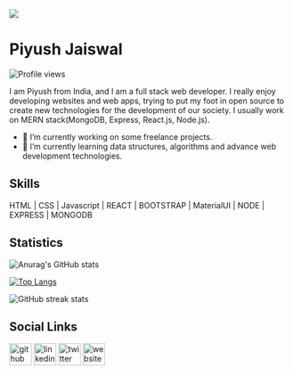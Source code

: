 <!-- Put a banner over here -->
<img src='[http://res.cloudinary.com/deo80u7qs/image/upload/v1688333922/sdwwrlq4kcjpjse7lrk4.png]'>



# Piyush Jaiswal 
![Profile views](https://gpvc.arturio.dev/piyush-jaiswal-projects)  

I am Piyush from India, and I am a full stack web developer. I really enjoy developing websites and web apps, trying to put my foot in open source to create new technologies for the development of our society. I usually work on MERN stack(MongoDB, Express, React.js, Node.js).

- 🔭 I’m currently working on some freelance projects. 
- 🌱 I’m currently learning data structures, algorithms and advance web development technologies. 


## Skills
HTML | CSS | Javascript | REACT | BOOTSTRAP | MaterialUI | NODE | EXPRESS | MONGODB 

## Statistics
![Anurag's GitHub stats](https://github-readme-stats.vercel.app/api?username=piyush-jaiswal-projects&show_icons=true&theme=tokyonight&card_width=800)

[![Top Langs](https://github-readme-stats.vercel.app/api/top-langs/?username=piyush-jaiswal-projects&layout=compact&theme=tokyonight&card_width=750)](https://github.com/anuraghazra/github-readme-stats)

![GitHub streak stats](https://github-readme-streak-stats.herokuapp.com/?user=piyush-jaiswal-projects&theme=tokyonight&card_width=1000) 

## Social Links
[<img src='https://cdn.jsdelivr.net/npm/simple-icons@3.0.1/icons/github.svg' alt='github' height='40'>](https://github.com/piyush-jaiswal-projects)  [<img src='https://cdn.jsdelivr.net/npm/simple-icons@3.0.1/icons/linkedin.svg' alt='linkedin' height='40'>](https://www.linkedin.com/in/piyushjaiswal1610/) [<img src='https://cdn.jsdelivr.net/npm/simple-icons@3.0.1/icons/twitter.svg' alt='twitter' height='40'>](https://twitter.com/PiyushJ17317768) [<img src='https://cdn.jsdelivr.net/npm/simple-icons@3.0.1/icons/icloud.svg' alt='website' height='40'>](https://piyushjaiswal.com/)  
